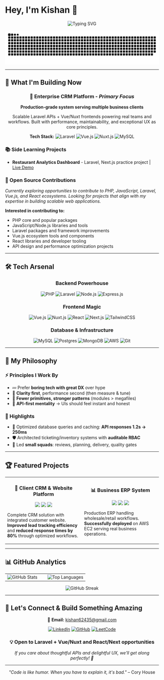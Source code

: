 # Hey, I'm Kishan 👋

<div align="center">
  
![Typing SVG](https://readme-typing-svg.herokuapp.com?font=Fira+Code&weight=600&size=28&duration=4000&pause=1000&color=64FFDA&center=true&vCenter=true&width=600&lines=Full+Stack+Developer;Building+Pragmatic+Web+Apps;Clean+UX+%7C+Fast+APIs+%7C+Quality+Code)

<img src="https://raw.githubusercontent.com/platane/snk/output/github-contribution-grid-snake-dark.svg" alt="Snake animation" />

</div>

---

## 🚀 What I'm Building Now

<div align="center">

### 🏢 **Enterprise CRM Platform** - *Primary Focus*
**Production-grade system serving multiple business clients**

Scalable Laravel APIs + Vue/Nuxt frontends powering real teams and workflows. Built with performance, maintainability, and exceptional UX as core principles.

**Tech Stack:**
![Laravel](https://img.shields.io/badge/Laravel-FF2D20?style=flat-square&logo=laravel&logoColor=white)
![Vue.js](https://img.shields.io/badge/Vue.js-35495E?style=flat-square&logo=vue.js&logoColor=4FC08D)
![Nuxt.js](https://img.shields.io/badge/Nuxt.js-00C58E?style=flat-square&logo=nuxtdotjs&logoColor=white)
![MySQL](https://img.shields.io/badge/MySQL-005C84?style=flat-square&logo=mysql&logoColor=white)

</div>

### 📚 Side Learning Projects
- **Restaurant Analytics Dashboard** - Laravel, Next.js practice project | [Live Demo](https://restrolytics.vercel.app/)
  
### 🌟 Open Source Contributions
*Currently exploring opportunities to contribute to PHP, JavaScript, Laravel, Vue.js, and React ecosystems. Looking for projects that align with my expertise in building scalable web applications.*

**Interested in contributing to:**
- PHP core and popular packages
- JavaScript/Node.js libraries and tools
- Laravel packages and framework improvements
- Vue.js ecosystem tools and components  
- React libraries and developer tooling
- API design and performance optimization projects

---

## 🛠️ Tech Arsenal

<div align="center">

### Backend Powerhouse
![PHP](https://img.shields.io/badge/php-%23777BB4.svg?style=for-the-badge&logo=php&logoColor=white)
![Laravel](https://img.shields.io/badge/laravel-%23FF2D20.svg?style=for-the-badge&logo=laravel&logoColor=white)
![Node.js](https://img.shields.io/badge/node.js-6DA55F?style=for-the-badge&logo=node.js&logoColor=white)
![Express.js](https://img.shields.io/badge/express.js-%23404d59.svg?style=for-the-badge&logo=express&logoColor=%2361DAFB)

### Frontend Magic
![Vue.js](https://img.shields.io/badge/vuejs-%2335495e.svg?style=for-the-badge&logo=vuedotjs&logoColor=%234FC08D)
![Nuxt.js](https://img.shields.io/badge/Nuxt-002E3B?style=for-the-badge&logo=nuxtdotjs&logoColor=#00DC82)
![React](https://img.shields.io/badge/react-%2320232a.svg?style=for-the-badge&logo=react&logoColor=%2361DAFB)
![Next.js](https://img.shields.io/badge/Next-black?style=for-the-badge&logo=next.js&logoColor=white)
![TailwindCSS](https://img.shields.io/badge/tailwindcss-%2338B2AC.svg?style=for-the-badge&logo=tailwind-css&logoColor=white)

### Database & Infrastructure
![MySQL](https://img.shields.io/badge/mysql-%2300f.svg?style=for-the-badge&logo=mysql&logoColor=white)
![Postgres](https://img.shields.io/badge/postgres-%23316192.svg?style=for-the-badge&logo=postgresql&logoColor=white)
![MongoDB](https://img.shields.io/badge/MongoDB-%234ea94b.svg?style=for-the-badge&logo=mongodb&logoColor=white)
![AWS](https://img.shields.io/badge/AWS-%23FF9900.svg?style=for-the-badge&logo=amazon-aws&logoColor=white)
![Git](https://img.shields.io/badge/git-%23F05033.svg?style=for-the-badge&logo=git&logoColor=white)

</div>

---

## 💭 My Philosophy

<!-- <img align="right" alt="Coding" width="400" src="https://raw.githubusercontent.com/devSouvik/devSouvik/master/gif3.gif"> -->

### ⚡ Principles I Work By


- 💤 Prefer **boring tech with great DX** over hype  
- 📖 **Clarity first**, performance second (then measure & tune)  
- 🧩 **Fewer primitives, stronger patterns** (modules > megafiles)  
- 🔌 **API-first mentality** → UIs should feel instant and honest  


### 🌟 Highlights
- 🚀 Optimized database queries and caching: **API responses 1.2s → 250ms**
- 🛡️ Architected ticketing/inventory systems with **auditable RBAC** 
- 🤝 Led **small squads**: reviews, planning, delivery, quality gates

---

## 🏆 Featured Projects

<div align="center">
<table>
<tr>
<td width="50%">

<h3 align="center">🏢 Client CRM & Website Platform</h3>
<p align="center">
  <img src="https://img.shields.io/badge/Laravel-FF2D20?style=flat-square&logo=laravel&logoColor=white" />
  <img src="https://img.shields.io/badge/Vue.js-35495E?style=flat-square&logo=vue.js&logoColor=4FC08D" />
  <img src="https://img.shields.io/badge/MySQL-005C84?style=flat-square&logo=mysql&logoColor=white" />
</p>

Complete CRM solution with integrated customer website. **Improved lead tracking efficiency** and **reduced response times by 80%** through optimized workflows.

</td>
<td width="50%">

<h3 align="center">📊 Business ERP System</h3>
<p align="center">
  <img src="https://img.shields.io/badge/Node.js-6DA55F?style=flat-square&logo=node.js&logoColor=white" />
  <img src="https://img.shields.io/badge/Express.js-404d59?style=flat-square&logo=express&logoColor=white" />
  <img src="https://img.shields.io/badge/AWS-232F3E?style=flat-square&logo=amazon-aws&logoColor=white" />
</p>

Production ERP handling wholesale/retail workflows. **Successfully deployed** on AWS EC2 serving real business operations.

</td>
</tr>
</table>
</div>

---

## 📊 GitHub Analytics

<div align="center">
<table>
<tr>
<td width="50%">

<img src="https://github-readme-stats.vercel.app/api?username=kishan62435&show_icons=true&theme=tokyonight&hide_border=true&count_private=true" alt="GitHub Stats" />

</td>
<td width="50%">

<img src="https://github-readme-stats.vercel.app/api/top-langs/?username=kishan62435&layout=compact&theme=tokyonight&hide_border=true" alt="Top Languages" />

</td>
</tr>
</table>

<img src="https://github-readme-streak-stats.herokuapp.com/?user=kishan62435&theme=tokyonight&hide_border=true" alt="GitHub Streak" />

</div>

---

## 🤝 Let's Connect & Build Something Amazing

<div align="center">

📧 **Email:** kishan62435@gmail.com

[![LinkedIn](https://img.shields.io/badge/LinkedIn-0077B5?style=for-the-badge&logo=linkedin&logoColor=white)](https://www.linkedin.com/in/kishan62435)
[![GitHub](https://img.shields.io/badge/GitHub-100000?style=for-the-badge&logo=github&logoColor=white)](https://github.com/kishan62435)
[![LeetCode](https://img.shields.io/badge/LeetCode-000000?style=for-the-badge&logo=LeetCode&logoColor=#d16c06)](https://leetcode.com/u/kishan62435)

</div>

<div align="center">
<h3>💡 Open to Laravel + Vue/Nuxt and React/Next opportunities</h3>
<p><em>If you care about thoughtful APIs and delightful UX, we'll get along perfectly! 🚀</em></p>
</div>

---
<!-- 
<div align="center">
<img src="https://komarev.com/ghpvc/?username=kishan62435&label=Profile%20views&color=0e75b6&style=flat" alt="Profile views" />
</div> -->

<div align="center">

*"Code is like humor. When you have to explain it, it's bad."* – Cory House

</div>
